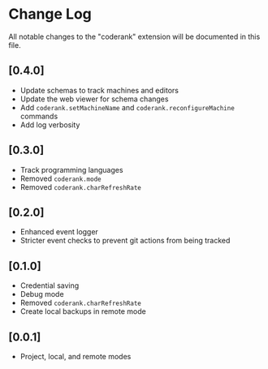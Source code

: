 # Change Log

All notable changes to the "coderank" extension will be documented in this file.

## [0.4.0]

- Update schemas to track machines and editors
- Update the web viewer for schema changes
- Add `coderank.setMachineName` and `coderank.reconfigureMachine` commands
- Add log verbosity

## [0.3.0]

- Track programming languages
- Removed `coderank.mode`
- Removed `coderank.charRefreshRate`

## [0.2.0]

- Enhanced event logger
- Stricter event checks to prevent git actions from being tracked

## [0.1.0]

- Credential saving
- Debug mode
- Removed `coderank.charRefreshRate`
- Create local backups in remote mode


## [0.0.1]

- Project, local, and remote modes